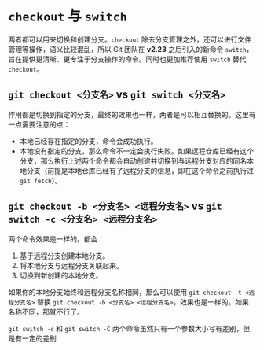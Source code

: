 # `checkout` 与 `switch`

两者都可以用来切换和创建分支。`checkout` 除去分支管理之外，还可以进行文件管理等操作，语义比较混乱，所以 Git 团队在 **v2.23** 之后引入的新命令 `switch`，旨在提供更清晰、更专注于分支操作的命令。同时也更加推荐使用 `switch` 替代 `checkout`。

## `git checkout <分支名>` vs `git switch <分支名>`

作用都是切换到指定的分支，最终的效果也一样，两者是可以相互替换的。这里有一点需要注意的点：

- 本地已经存在指定的分支，命令会成功执行。
- 本地没有指定的分支，那么命令不一定会执行失败。如果远程仓库已经有这个分支，那么执行上述两个命令都会自动创建并切换到与远程分支对应的同名本地分支（前提是本地仓库已经有了远程分支的信息，即在这个命令之前执行过 `git fetch`）。

## `git checkout -b <分支名> <远程分支名>` vs `git switch -c <分支名> <远程分支名>`

两个命令效果是一样的。都会：

1. 基于远程分支创建本地分支。
2. 将本地分支与远程分支关联起来。
3. 切换到新创建的本地分支。

如果你的本地分支始终和远程分支名称相同，那么可以使用 `git checkout -t <远程分支名>` 替换 `git checkout -b <分支名> <远程分支名>`，效果也是一样的。如果名称不同，那就不行了。

`git switch -c` 和 `git switch -C` 两个命令虽然只有一个参数大小写有差别，但是有一定的差别
